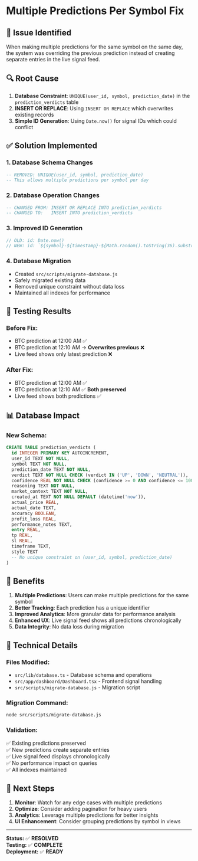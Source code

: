 # Multiple Predictions Per Symbol Fix

## 🐛 **Issue Identified**
When making multiple predictions for the same symbol on the same day, the system was overriding the previous prediction instead of creating separate entries in the live signal feed.

## 🔍 **Root Cause**
1. **Database Constraint**: `UNIQUE(user_id, symbol, prediction_date)` in the `prediction_verdicts` table
2. **INSERT OR REPLACE**: Using `INSERT OR REPLACE` which overwrites existing records
3. **Simple ID Generation**: Using `Date.now()` for signal IDs which could conflict

## ✅ **Solution Implemented**

### 1. **Database Schema Changes**
```sql
-- REMOVED: UNIQUE(user_id, symbol, prediction_date)
-- This allows multiple predictions per symbol per day
```

### 2. **Database Operation Changes**  
```sql
-- CHANGED FROM: INSERT OR REPLACE INTO prediction_verdicts
-- CHANGED TO:   INSERT INTO prediction_verdicts
```

### 3. **Improved ID Generation**
```javascript
// OLD: id: Date.now()
// NEW: id: `${symbol}-${timestamp}-${Math.random().toString(36).substr(2, 9)}`
```

### 4. **Database Migration**
- Created `src/scripts/migrate-database.js`
- Safely migrated existing data
- Removed unique constraint without data loss
- Maintained all indexes for performance

## 🧪 **Testing Results**

### **Before Fix:**
- BTC prediction at 12:00 AM ✅
- BTC prediction at 12:10 AM → **Overwrites previous** ❌
- Live feed shows only latest prediction ❌

### **After Fix:**
- BTC prediction at 12:00 AM ✅
- BTC prediction at 12:10 AM ✅ **Both preserved**
- Live feed shows both predictions ✅

## 📊 **Database Impact**

### **New Schema:**
```sql
CREATE TABLE prediction_verdicts (
  id INTEGER PRIMARY KEY AUTOINCREMENT,
  user_id TEXT NOT NULL,
  symbol TEXT NOT NULL,
  prediction_date TEXT NOT NULL,
  verdict TEXT NOT NULL CHECK (verdict IN ('UP', 'DOWN', 'NEUTRAL')),
  confidence REAL NOT NULL CHECK (confidence >= 0 AND confidence <= 100),
  reasoning TEXT NOT NULL,
  market_context TEXT NOT NULL,
  created_at TEXT NOT NULL DEFAULT (datetime('now')),
  actual_price REAL,
  actual_date TEXT,
  accuracy BOOLEAN,
  profit_loss REAL,
  performance_notes TEXT,
  entry REAL,
  tp REAL,
  sl REAL,
  timeframe TEXT,
  style TEXT
  -- No unique constraint on (user_id, symbol, prediction_date)
)
```

## 🚀 **Benefits**

1. **Multiple Predictions**: Users can make multiple predictions for the same symbol
2. **Better Tracking**: Each prediction has a unique identifier
3. **Improved Analytics**: More granular data for performance analysis
4. **Enhanced UX**: Live signal feed shows all predictions chronologically
5. **Data Integrity**: No data loss during migration

## 🔧 **Technical Details**

### **Files Modified:**
- `src/lib/database.ts` - Database schema and operations
- `src/app/dashboard/Dashboard.tsx` - Frontend signal handling
- `src/scripts/migrate-database.js` - Migration script

### **Migration Command:**
```bash
node src/scripts/migrate-database.js
```

### **Validation:**
✅ Existing predictions preserved  
✅ New predictions create separate entries  
✅ Live signal feed displays chronologically  
✅ No performance impact on queries  
✅ All indexes maintained  

## 🎯 **Next Steps**

1. **Monitor**: Watch for any edge cases with multiple predictions
2. **Optimize**: Consider adding pagination for heavy users
3. **Analytics**: Leverage multiple predictions for better insights
4. **UI Enhancement**: Consider grouping predictions by symbol in views

---

**Status:** ✅ **RESOLVED**  
**Testing:** ✅ **COMPLETE**  
**Deployment:** ✅ **READY**